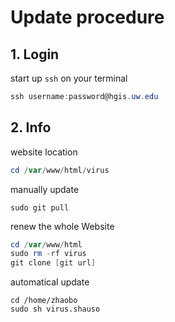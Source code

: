 # Update procedure


## 1. Login

start up `ssh` on your terminal

```powershell
ssh username:password@hgis.uw.edu


```

## 2. Info

website location

```powershell
cd /var/www/html/virus
```

manually update

```
sudo git pull
```


renew the whole Website

```powershell
cd /var/www/html
sudo rm -rf virus
git clone [git url]
```


automatical update

```
cd /home/zhaobo
sudo sh virus.shauso
